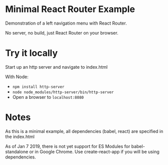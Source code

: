 # Minimal React Router Example

Demonstration of a left navigation menu with React Router.

No server, no build, just React Router on your browser.

# Try it locally

Start up an http server and navigate to index.html

With Node:
- `npm install http-server`
- `node node_modules/http-server/bin/http-server`
- Open a browser to `localhost:8080`

# Notes

As this is a minimal example, all dependencies (babel, react) are specified in the index.html

As of Jan 7 2019, there is not yet support for ES Modules for babel-standalone or in Google Chrome.  Use create-react-app if you will be using dependencies.